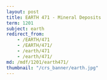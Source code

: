 ```yaml
---
layout: post
title: EARTH 471 - Mineral Deposits
term: 1201
subject: earth
redirect_from:
    - /EARTH/471
    - /EARTH/471/
    - /earth/471
    - /earth/471/
md: /mdf/1201/earth471/
thumbnail: "/crs_banner/earth.jpg"
---
```

